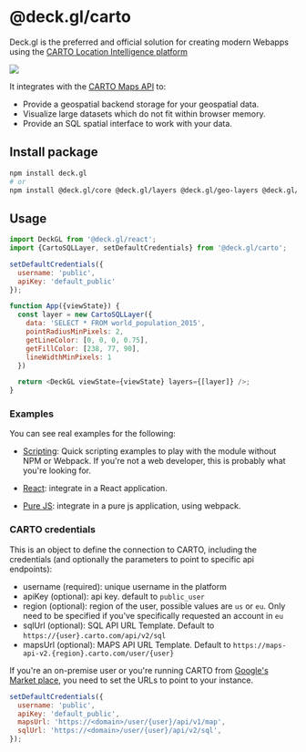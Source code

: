 # @deck.gl/carto

Deck.gl is the preferred and official solution for creating modern Webapps using the [CARTO Location Intelligence platform](https://carto.com/)

<img src="https://raw.githubusercontent.com/CartoDB/viz-doc/master/deck.gl/img/osm_buildings.jpg" />


It integrates with the [CARTO Maps API](https://carto.com/developers/maps-api/reference/) to:

* Provide a geospatial backend storage for your geospatial data.
* Visualize large datasets which do not fit within browser memory.
* Provide an SQL spatial interface to work with your data.


## Install package

```bash
npm install deck.gl
# or
npm install @deck.gl/core @deck.gl/layers @deck.gl/geo-layers @deck.gl/carto
```

## Usage

```js
import DeckGL from '@deck.gl/react';
import {CartoSQLLayer, setDefaultCredentials} from '@deck.gl/carto';

setDefaultCredentials({
  username: 'public',
  apiKey: 'default_public'
});

function App({viewState}) {
  const layer = new CartoSQLLayer({
    data: 'SELECT * FROM world_population_2015',
    pointRadiusMinPixels: 2,
    getLineColor: [0, 0, 0, 0.75],
    getFillColor: [238, 77, 90],
    lineWidthMinPixels: 1
  })

  return <DeckGL viewState={viewState} layers={[layer]} />;
}
```

### Examples

You can see real examples for the following:

* [Scripting](https://carto.com/developers/deck-gl/examples/): Quick scripting examples to play with the module without NPM or Webpack. If you're not a web developer, this is probably what you're looking for.

* [React](https://github.com/CartoDB/viz-doc/tree/master/deck.gl/examples/react): integrate in a React application.

* [Pure JS](https://github.com/CartoDB/viz-doc/tree/master/deck.gl/examples/pure-js): integrate in a pure js application, using webpack.


### CARTO credentials

This is an object to define the connection to CARTO, including the credentials (and optionally the parameters to point to specific api endpoints):

* username (required): unique username in the platform
* apiKey (optional): api key. default to `public_user`
* region (optional): region of the user, possible values are `us` or `eu`. Only need to be specified if you've specifically requested an account in `eu`
* sqlUrl (optional): SQL API URL Template. Default to `https://{user}.carto.com/api/v2/sql`
* mapsUrl (optional): MAPS API URL Template. Default to `https://maps-api-v2.{region}.carto.com/user/{user}`

If you're an on-premise user or you're running CARTO from [Google's Market place](https://console.cloud.google.com/marketplace/details/cartodb-public/carto-enterprise-payg), you need to set the URLs to point to your instance. 

```js
setDefaultCredentials({
  username: 'public',
  apiKey: 'default_public',
  mapsUrl: 'https://<domain>/user/{user}/api/v1/map',
  sqlUrl: 'https://<domain>/user/{user}/api/v2/sql',
});
```

